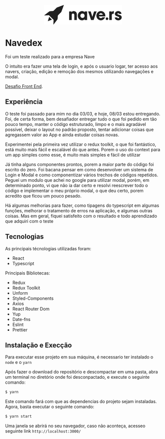 <p align="center">
  <img src="/src/assets/logo.svg" alt="logo" title="logo"  width="50%">
</p>

# Navedex

Foi um teste realizado para a empresa Nave

O intuito era fazer uma tela de login, e após o usuario logar, ter acesso aos navers, criação, edição e remoção dos mesmos utilizando navegações e modal.

[Desafio Front End](https://github.com/naveteam/front-end-challenge).

## Experiência

O teste foi passado para mim no dia 03/03, e hoje, 08/03 estou entregando. Foi, de certa forma, bem desafiador entregar tudo o que foi pedido em tão pouco tempo, manter o código estruturado, limpo e o mais agradável possível, deixar o layout no padrão proposto, tentar adicionar coisas que agregassem valor ao App e ainda estudar coisas novas.

Experimentei pela primeira vez utilizar o redux toolkit, o que foi fantástico, está muito mais fácil e escalável do que antes. Porem o uso do context para um app simples como esse, é muito mais simples e fácil de utilizar

Já tinha alguns componentes prontos, porem a maior parte do código foi escrito do zero. Foi bacana pensar em como desenvolver um sistema de Login e Modal e como componentizar vários trechos de códigos repetidos. Peguei um modulo que achei no google para utilizar modal, porém, em determinado ponto, vi que não ia dar certo e resolvi reescrever todo o código e implementar o meu próprio modal, o que deu certo, porem acredito que ficou um pouco pesado.

Há algumas melhorias para fazer, como tipagens do typescript em algumas funções, melhorar o tratamento de erros na aplicação, e algumas outras coisas. Mas em geral, fiquei satisfeito com o resultado e todo aprendizado que adquiri com o teste

## Tecnologias

As principais técnologias utilizadas foram:

- React
- Typescript

Principais Bibliotecas:

- Redux
- Redux Toolkit
- Unform
- Styled-Components
- Axios
- React Router Dom
- Yup
- Date-fns
- Eslint
- Prettier

## Instalação e Execção

Para executar esse projeto em sua máquina, é necessario ter instalado o `node` e o `yarn`

Após fazer o download do repositório e descompactar em uma pasta, abra um terminal no diretório onde foi desconpactado, e execute o seguinte comando:

```sh
$ yarn
```

Este comando fará com que as dependencias do projeto sejam instaladas.
Agora, basta executar o seguinte comando:

```sh
$ yarn start
```

Uma janela se abrirá no seu navegador, caso não aconteça, acesseo seguinte link `http://localhost:3000/`
